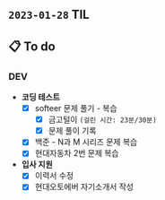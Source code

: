 ## `2023-01-28` TIL

## 📋 To do

### DEV

+ **코딩 테스트**
  + [x] softeer 문제 풀기 - 복습
    - [x] 금고털이 `(걸린 시간: 23분/30분)`
    - [x] 문제 풀이 기록
  + [x] 백준 - N과 M 시리즈 문제 복습
  + [x] 현대자동차 2번 문제 복습

+ **입사 지원**
  + [x] 이력서 수정
  + [x] 현대오토에버 자기소개서 작성